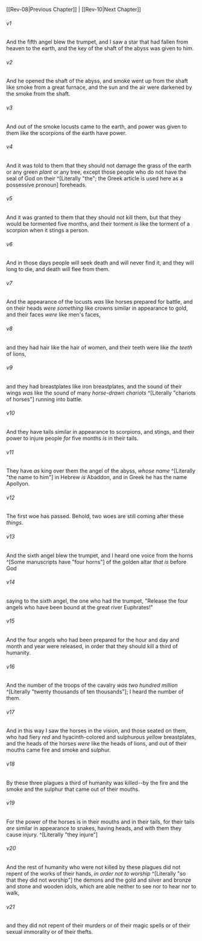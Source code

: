 ﻿---
aliases:
  - Revelation 9
---

[[Rev-08|Previous Chapter]] | [[Rev-10|Next Chapter]]

###### v1
And the fifth angel blew the trumpet, and I saw a star that had fallen from heaven to the earth, and the key of the shaft of the abyss was given to him.

###### v2
And he opened the shaft of the abyss, and smoke went up from the shaft like smoke from a great furnace, and the sun and the air were darkened by the smoke from the shaft.

###### v3
And out of the smoke locusts came to the earth, and power was given to them like the scorpions of the earth have power.

###### v4
And it was told to them that they should not damage the grass of the earth or any green _plant_ or any tree, except those people who do not have the seal of God on their ^[Literally "the"; the Greek article is used here as a possessive pronoun] foreheads.

###### v5
And it was granted to them that they should not kill them, but that they would be tormented five months, and their torment _is_ like the torment of a scorpion when it stings a person.

###### v6
And in those days people will seek death and will never find it, and they will long to die, and death will flee from them.

###### v7
And the appearance of the locusts _was_ like horses prepared for battle, and on their heads _were something_ like crowns similar in appearance to gold, and their faces _were_ like men's faces,

###### v8
and they had hair like the hair of women, and their teeth were like _the teeth_ of lions,

###### v9
and they had breastplates like iron breastplates, and the sound of their wings _was_ like the sound of many _horse-drawn chariots_ ^[Literally "chariots of horses"] running into battle.

###### v10
And they have tails similar in appearance to scorpions, and stings, and their power to injure people _for_ five months _is_ in their tails.

###### v11
They have _as_ king over them the angel of the abyss, _whose name_ ^[Literally "the name to him"] in Hebrew _is_ Abaddon, and in Greek he has the name Apollyon.

###### v12
The first woe has passed. Behold, two woes are still coming after these _things_.

###### v13
And the sixth angel blew the trumpet, and I heard one voice from the horns ^[Some manuscripts have "four horns"] of the golden altar _that is_ before God

###### v14
saying to the sixth angel, the one who had the trumpet, "Release the four angels who have been bound at the great river Euphrates!"

###### v15
And the four angels who had been prepared for the hour and day and month and year were released, in order that they should kill a third of humanity.

###### v16
And the number of the troops of the cavalry _was_ _two hundred million_ ^[Literally "twenty thousands of ten thousands"]; I heard the number of them.

###### v17
And in this way I saw the horses in the vision, and those seated on them, who had fiery _red_ and hyacinth-colored and sulphurous _yellow_ breastplates, and the heads of the horses _were_ like the heads of lions, and out of their mouths came fire and smoke and sulphur.

###### v18
By these three plagues a third of humanity was killed--by the fire and the smoke and the sulphur that came out of their mouths.

###### v19
For the power of the horses is in their mouths and in their tails, for their tails _are_ similar in appearance to snakes, having heads, and with them they cause injury. ^[Literally "they injure"]

###### v20
And the rest of humanity who were not killed by these plagues did not repent of the works of their hands, _in order not to worship_ ^[Literally "so that they did not worship"] the demons and the gold and silver and bronze and stone and wooden idols, which are able neither to see nor to hear nor to walk,

###### v21
and they did not repent of their murders or of their magic spells or of their sexual immorality or of their thefts.